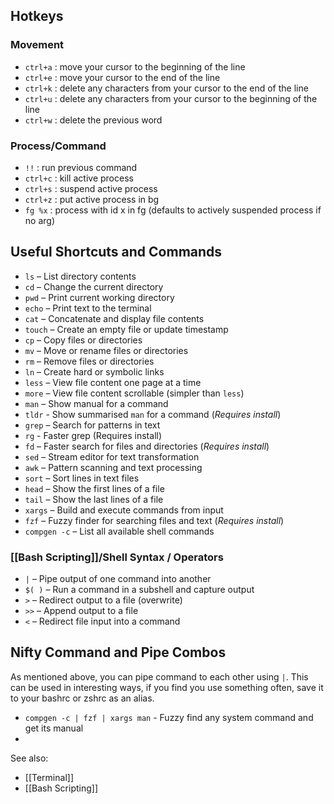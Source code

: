## Hotkeys
### Movement
- `ctrl+a` : move your cursor to the beginning of the line
- `ctrl+e` : move your cursor to the end of the line
- `ctrl+k` : delete any characters from your cursor to the end of the line
- `ctrl+u` : delete any characters from your cursor to the beginning of the line
- `ctrl+w` : delete the previous word

### Process/Command
- `!!` : run previous command
- `ctrl+c` : kill active process
- `ctrl+s` : suspend active process
- `ctrl+z` : put active process in bg
- `fg %x` : process with id x in fg (defaults to actively suspended process if no arg)

## Useful Shortcuts and Commands
- `ls` – List directory contents
- `cd` – Change the current directory
- `pwd` – Print current working directory
- `echo` – Print text to the terminal
- `cat` – Concatenate and display file contents
- `touch` – Create an empty file or update timestamp
- `cp` – Copy files or directories
- `mv` – Move or rename files or directories
- `rm` – Remove files or directories
- `ln` – Create hard or symbolic links
- `less` – View file content one page at a time
- `more` – View file content scrollable (simpler than `less`)
- `man` – Show manual for a command
- `tldr` - Show summarised `man` for a command (*Requires install*)
- `grep` – Search for patterns in text
- `rg` - Faster grep (Requires install)
- `fd` – Faster search for files and directories (*Requires install*)
- `sed` – Stream editor for text transformation
- `awk` – Pattern scanning and text processing
- `sort` – Sort lines in text files
- `head` – Show the first lines of a file
- `tail` – Show the last lines of a file
- `xargs` – Build and execute commands from input
- `fzf` – Fuzzy finder for searching files and text (*Requires install*)
- `compgen -c` – List all available shell commands

### [[Bash Scripting]]/Shell Syntax / Operators
- `|` – Pipe output of one command into another
- `$( )` – Run a command in a subshell and capture output
- `>` – Redirect output to a file (overwrite)
- `>>` – Append output to a file
- `<` – Redirect file input into a command

## Nifty Command and Pipe Combos

As mentioned above, you can pipe command to each other using `|`. This can be used in interesting ways, if you find you use something often, save it to your bashrc or zshrc as an alias.

- `compgen -c | fzf | xargs man` - Fuzzy find any system command and get its manual
- 


See also:
- [[Terminal]]
- [[Bash Scripting]]